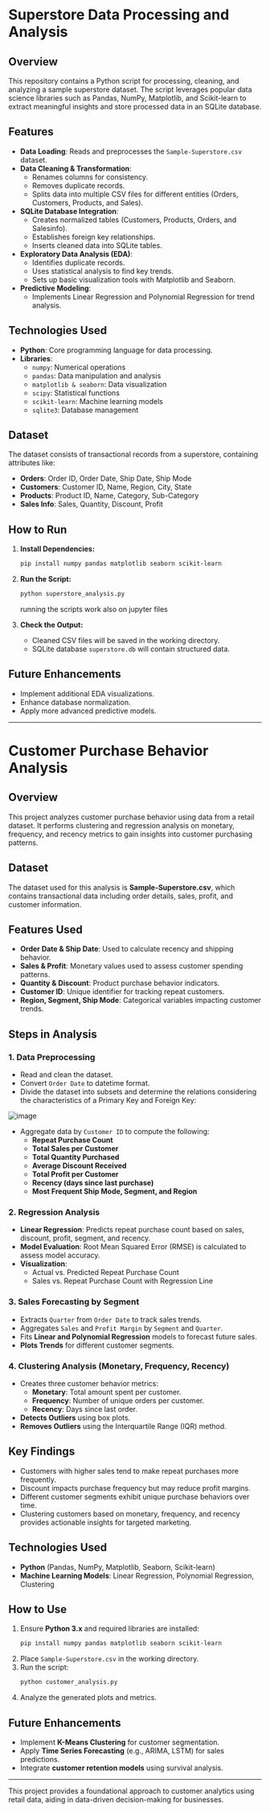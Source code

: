 # Superstore Data Processing and Analysis

## Overview
This repository contains a Python script for processing, cleaning, and analyzing a sample superstore dataset. The script leverages popular data science libraries such as Pandas, NumPy, Matplotlib, and Scikit-learn to extract meaningful insights and store processed data in an SQLite database.

## Features
- **Data Loading**: Reads and preprocesses the `Sample-Superstore.csv` dataset.
- **Data Cleaning & Transformation**:
  - Renames columns for consistency.
  - Removes duplicate records.
  - Splits data into multiple CSV files for different entities (Orders, Customers, Products, and Sales).
- **SQLite Database Integration**:
  - Creates normalized tables (Customers, Products, Orders, and Salesinfo).
  - Establishes foreign key relationships.
  - Inserts cleaned data into SQLite tables.
- **Exploratory Data Analysis (EDA)**:
  - Identifies duplicate records.
  - Uses statistical analysis to find key trends.
  - Sets up basic visualization tools with Matplotlib and Seaborn.
- **Predictive Modeling**:
  - Implements Linear Regression and Polynomial Regression for trend analysis.

## Technologies Used
- **Python**: Core programming language for data processing.
- **Libraries**:
  - `numpy`: Numerical operations
  - `pandas`: Data manipulation and analysis
  - `matplotlib & seaborn`: Data visualization
  - `scipy`: Statistical functions
  - `scikit-learn`: Machine learning models
  - `sqlite3`: Database management

## Dataset
The dataset consists of transactional records from a superstore, containing attributes like:
- **Orders**: Order ID, Order Date, Ship Date, Ship Mode
- **Customers**: Customer ID, Name, Region, City, State
- **Products**: Product ID, Name, Category, Sub-Category
- **Sales Info**: Sales, Quantity, Discount, Profit

## How to Run
1. **Install Dependencies:**
   ```bash
   pip install numpy pandas matplotlib seaborn scikit-learn
   ```
2. **Run the Script:**
   ```bash
   python superstore_analysis.py
   ```
   running the scripts work also on jupyter files
   
4. **Check the Output:**
   - Cleaned CSV files will be saved in the working directory.
   - SQLite database `superstore.db` will contain structured data.

## Future Enhancements
- Implement additional EDA visualizations.
- Enhance database normalization.
- Apply more advanced predictive models.

___________________________________________________________________________________________________________________________________________________________________________________________________________



# Customer Purchase Behavior Analysis

## Overview
This project analyzes customer purchase behavior using data from a retail dataset. It performs clustering and regression analysis on monetary, frequency, and recency metrics to gain insights into customer purchasing patterns.

## Dataset
The dataset used for this analysis is **Sample-Superstore.csv**, which contains transactional data including order details, sales, profit, and customer information.

## Features Used
- **Order Date & Ship Date**: Used to calculate recency and shipping behavior.
- **Sales & Profit**: Monetary values used to assess customer spending patterns.
- **Quantity & Discount**: Product purchase behavior indicators.
- **Customer ID**: Unique identifier for tracking repeat customers.
- **Region, Segment, Ship Mode**: Categorical variables impacting customer trends.

## Steps in Analysis

### 1. Data Preprocessing
- Read and clean the dataset.
- Convert `Order Date` to datetime format.
- Divide the dataset into subsets and determine the relations considering the characteristics of a Primary Key and Foreign Key:

![image](https://github.com/user-attachments/assets/7eb9a484-02f2-457d-a89d-e6ee87921733)

- Aggregate data by `Customer ID` to compute the following:
  - **Repeat Purchase Count**
  - **Total Sales per Customer**
  - **Total Quantity Purchased**
  - **Average Discount Received**
  - **Total Profit per Customer**
  - **Recency (days since last purchase)**
  - **Most Frequent Ship Mode, Segment, and Region**

### 2. Regression Analysis
- **Linear Regression**: Predicts repeat purchase count based on sales, discount, profit, segment, and recency.
- **Model Evaluation**: Root Mean Squared Error (RMSE) is calculated to assess model accuracy.
- **Visualization**:
  - Actual vs. Predicted Repeat Purchase Count
  - Sales vs. Repeat Purchase Count with Regression Line

### 3. Sales Forecasting by Segment
- Extracts `Quarter` from `Order Date` to track sales trends.
- Aggregates `Sales` and `Profit Margin` by `Segment` and `Quarter`.
- Fits **Linear and Polynomial Regression** models to forecast future sales.
- **Plots Trends** for different customer segments.

### 4. Clustering Analysis (Monetary, Frequency, Recency)
- Creates three customer behavior metrics:
  - **Monetary**: Total amount spent per customer.
  - **Frequency**: Number of unique orders per customer.
  - **Recency**: Days since last order.
- **Detects Outliers** using box plots.
- **Removes Outliers** using the Interquartile Range (IQR) method.

## Key Findings
- Customers with higher sales tend to make repeat purchases more frequently.
- Discount impacts purchase frequency but may reduce profit margins.
- Different customer segments exhibit unique purchase behaviors over time.
- Clustering customers based on monetary, frequency, and recency provides actionable insights for targeted marketing.

## Technologies Used
- **Python** (Pandas, NumPy, Matplotlib, Seaborn, Scikit-learn)
- **Machine Learning Models**: Linear Regression, Polynomial Regression, Clustering

## How to Use
1. Ensure **Python 3.x** and required libraries are installed:
   ```sh
   pip install numpy pandas matplotlib seaborn scikit-learn
   ```
2. Place `Sample-Superstore.csv` in the working directory.
3. Run the script:
   ```sh
   python customer_analysis.py
   ```
4. Analyze the generated plots and metrics.

## Future Enhancements
- Implement **K-Means Clustering** for customer segmentation.
- Apply **Time Series Forecasting** (e.g., ARIMA, LSTM) for sales predictions.
- Integrate **customer retention models** using survival analysis.

---
This project provides a foundational approach to customer analytics using retail data, aiding in data-driven decision-making for businesses.



